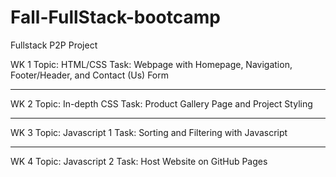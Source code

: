 # Fall-FullStack-bootcamp
Fullstack P2P Project

WK 1
Topic:
HTML/CSS
Task:
Webpage with Homepage, Navigation, Footer/Header, and Contact (Us) Form
________________________________________________________________
WK 2
Topic:
In-depth CSS
Task:
Product Gallery Page and Project Styling
________________________________________________________________
WK 3
Topic:
Javascript 1
Task:
Sorting and Filtering with Javascript
________________________________________________________________
WK 4
Topic:
Javascript 2
Task:
Host Website on GitHub Pages
